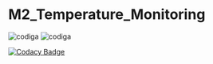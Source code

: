 # M2_Temperature_Monitoring

![codiga](https://api.codiga.io/project/32928/score/svg)
![codiga](https://api.codiga.io/project/32928/status/svg)

[![Codacy Badge](https://app.codacy.com/project/badge/Grade/2822d0eaaebe4546a63753ef00b9dc38)](https://www.codacy.com/gh/gowriswapnamadhuri/M2_Temperature_Monitoring/dashboard?utm_source=github.com&amp;utm_medium=referral&amp;utm_content=gowriswapnamadhuri/M2_Temperature_Monitoring&amp;utm_campaign=Badge_Grade)
